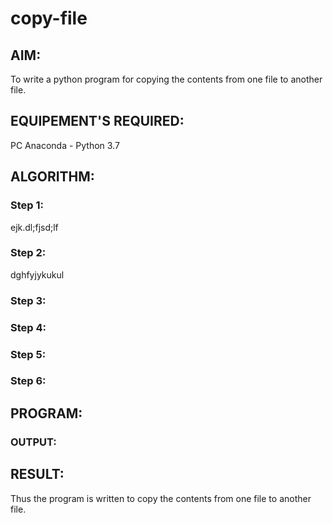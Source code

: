 # copy-file
## AIM:
To write a python program for copying the contents from one file to another file.
## EQUIPEMENT'S REQUIRED: 
PC
Anaconda - Python 3.7
## ALGORITHM: 
### Step 1:
ejk.dl;fjsd;lf
### Step 2: 
 dghfyjykukul
### Step 3: 

### Step 4:  

### Step 5: 

### Step 6: 

## PROGRAM:

### OUTPUT:



## RESULT:
Thus the program is written to copy the contents from one file to another file.